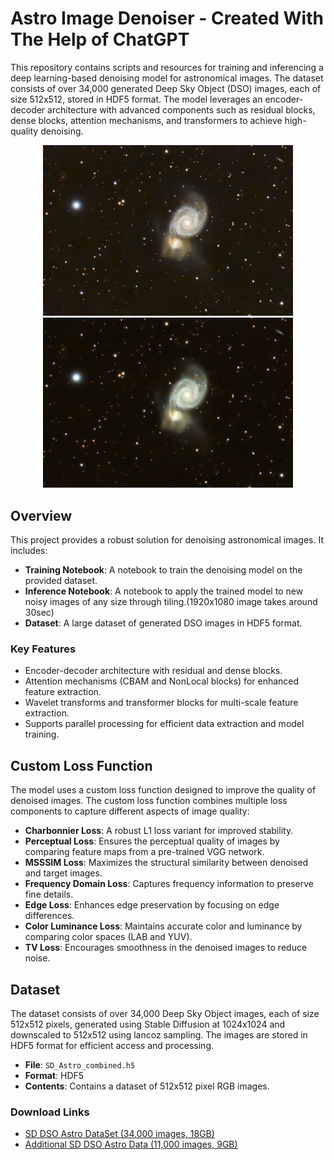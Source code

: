<!DOCTYPE html>

<h1>Astro Image Denoiser - Created With The Help of ChatGPT</h1>

<p>This repository contains scripts and resources for training and inferencing a deep learning-based denoising model for astronomical images. The dataset consists of over 34,000 generated Deep Sky Object (DSO) images, each of size 512x512, stored in HDF5 format. The model leverages an encoder-decoder architecture with advanced components such as residual blocks, dense blocks, attention mechanisms, and transformers to achieve high-quality denoising.</p>

<div style="text-align:center;">
    <img src="astro8 (1).jpg" alt="Original Image" width="400"/>
    <img src="denoised_astro8 (1).png" alt="Denoised Image" width="400"/>
</div>

<h2>Overview</h2>

<p>This project provides a robust solution for denoising astronomical images. It includes:</p>
<ul>
    <li><strong>Training Notebook</strong>: A notebook to train the denoising model on the provided dataset.</li>
    <li><strong>Inference Notebook</strong>: A notebook to apply the trained model to new noisy images of any size through tiling.(1920x1080 image takes around 30sec)</li>
    <li><strong>Dataset</strong>: A large dataset of generated DSO images in HDF5 format.</li>
</ul>

<h3>Key Features</h3>
<ul>
    <li>Encoder-decoder architecture with residual and dense blocks.</li>
    <li>Attention mechanisms (CBAM and NonLocal blocks) for enhanced feature extraction.</li>
    <li>Wavelet transforms and transformer blocks for multi-scale feature extraction.</li>
    <li>Supports parallel processing for efficient data extraction and model training.</li>
</ul>

<h2>Custom Loss Function</h2>

<p>The model uses a custom loss function designed to improve the quality of denoised images. The custom loss function combines multiple loss components to capture different aspects of image quality:</p>
<ul>
    <li><strong>Charbonnier Loss</strong>: A robust L1 loss variant for improved stability.</li>
    <li><strong>Perceptual Loss</strong>: Ensures the perceptual quality of images by comparing feature maps from a pre-trained VGG network.</li>
    <li><strong>MSSSIM Loss</strong>: Maximizes the structural similarity between denoised and target images.</li>
    <li><strong>Frequency Domain Loss</strong>: Captures frequency information to preserve fine details.</li>
    <li><strong>Edge Loss</strong>: Enhances edge preservation by focusing on edge differences.</li>
    <li><strong>Color Luminance Loss</strong>: Maintains accurate color and luminance by comparing color spaces (LAB and YUV).</li>
    <li><strong>TV Loss</strong>: Encourages smoothness in the denoised images to reduce noise.</li>
</ul>

<h2>Dataset</h2>

<p>The dataset consists of over 34,000 Deep Sky Object images, each of size 512x512 pixels, generated using Stable Diffusion at 1024x1024 and downscaled to 512x512 using lancoz sampling. The images are stored in HDF5 format for efficient access and processing.</p>

<ul>
    <li><strong>File</strong>: <code>SD_Astro_combined.h5</code></li>
    <li><strong>Format</strong>: HDF5</li>
    <li><strong>Contents</strong>: Contains a dataset of 512x512 pixel RGB images.</li>
</ul>

<h3>Download Links</h3>
<ul>
    <li><a href="https://drive.google.com/file/d/14yLiI7R8ghl0BlAGMSgMEuafA9t9Whxa/view?usp=sharing">SD DSO Astro DataSet (34,000 images, 18GB)</a></li>
    <li><a href="https://drive.google.com/file/d/1x0B4vog2sqJ4P-kJOKpYupuR0hwkbTMs/view?usp=drive_link">Additional SD DSO Astro Data (11,000 images, 9GB)</a></li>
</ul>

</body>
</html>
